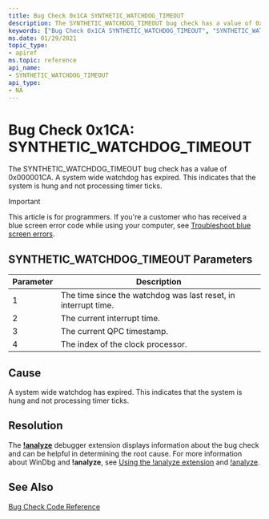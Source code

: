 ```yaml
---
title: Bug Check 0x1CA SYNTHETIC_WATCHDOG_TIMEOUT
description: The SYNTHETIC_WATCHDOG_TIMEOUT bug check has a value of 0x000001CA. A system wide watchdog has expired. This indicates that the system is hung and not processing timer ticks.
keywords: ["Bug Check 0x1CA SYNTHETIC_WATCHDOG_TIMEOUT", "SYNTHETIC_WATCHDOG_TIMEOUT"]
ms.date: 01/29/2021
topic_type:
- apiref
ms.topic: reference
api_name:
- SYNTHETIC_WATCHDOG_TIMEOUT
api_type:
- NA
---
```


# Bug Check 0x1CA: SYNTHETIC\_WATCHDOG\_TIMEOUT

The SYNTHETIC\_WATCHDOG\_TIMEOUT bug check has a value of 0x000001CA. A system wide watchdog has expired. This indicates that the system is hung and not processing timer ticks.

> [!IMPORTANT]
> This article is for programmers. If you're a customer who has received a blue screen error code while using your computer, see [Troubleshoot blue screen errors](https://www.windows.com/stopcode).

## SYNTHETIC\_WATCHDOG\_TIMEOUT Parameters

|Parameter|Description|
|-------- |---------- |
|1|The time since the watchdog was last reset, in interrupt time.|
|2| The current interrupt time. |
|3| The current QPC timestamp. |
|4| The index of the clock processor. |

## Cause

A system wide watchdog has expired. This indicates that the system is hung and not processing timer ticks.

## Resolution

The [**!analyze**](../debuggercmds/-analyze.md) debugger extension displays information about the bug check and can be helpful in determining the root cause. For more information about WinDbg and **!analyze**, see [Using the !analyze extension](using-the--analyze-extension.md) and [!analyze](../debuggercmds/-analyze.md).


## See Also

[Bug Check Code Reference](bug-check-code-reference2.md)
